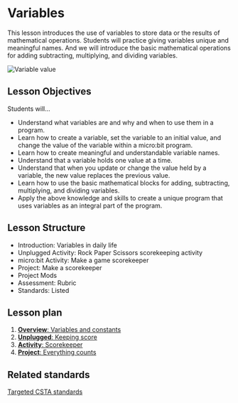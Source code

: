 # Variables

This lesson introduces the use of variables to store data or the results of mathematical operations.  Students will practice giving variables unique and meaningful names.  And we will introduce the basic mathematical operations for adding subtracting, multiplying, and dividing variables.

![Variable value](/static/courses/csintro/variables/variable-value.png)

## Lesson Objectives 

Students will...

* Understand what variables are and why and when to use them in a program.
* Learn how to create a variable, set the variable to an initial value, and change the value of the variable within a micro:bit program.
* Learn how to create meaningful and understandable variable names.
* Understand that a variable holds one value at a time.
* Understand that when you update or change the value held by a variable, the new value replaces the previous value.
* Learn how to use the basic mathematical blocks for adding, subtracting, multiplying, and dividing variables.
* Apply the above knowledge and skills to create a unique program that uses variables as an integral part of the program.
	
## Lesson Structure

* Introduction: Variables in daily life
* Unplugged Activity: Rock Paper Scissors scorekeeping activity
* micro:bit Activity: Make a game scorekeeper
* Project: Make a scorekeeper
* Project Mods
* Assessment: Rubric 
* Standards: Listed

## Lesson plan

1. [**Overview**: Variables and constants](/courses/csintro/variables/overview)
2. [**Unplugged**: Keeping score](/courses/csintro/variables/unplugged)
3. [**Activity**: Scorekeeper](/courses/csintro/variables/activity)
4. [**Project**: Everything counts](/courses/csintro/variables/project)

## Related standards

[Targeted CSTA standards](/courses/csintro/variables/standards)